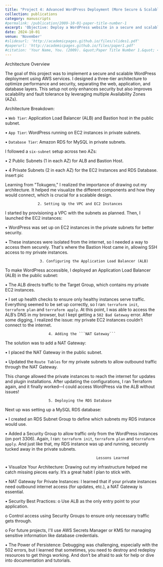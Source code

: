 ```yaml
---
title: "Project 4: Advanced WordPress Deployment (More Secure & Scalable)"
collection: publications
category: manuscripts
#permalink: /publication/2009-10-01-paper-title-number-1
excerpt: 'Objective: Deploy a WordPress website in a secure and scalable manner using a three-tier architecture. This setup includes a Load Balancer, Target Groups, EC2 Instances, RDS Database, VPC, and a Bastion Host, all provisioned using Terraform.'
date: 2024-10-01
venue: 'November'
#slidesurl: 'http://academicpages.github.io/files/slides1.pdf'
#paperurl: 'http://academicpages.github.io/files/paper1.pdf'
#citation: 'Your Name, You. (2009). &quot;Paper Title Number 1.&quot; <i>Journal 1</i>. 1(1).'
---
```


Architecture Overview

The goal of this project was to implement a secure and scalable WordPress deployment using AWS services. I designed a three-tier architecture to optimize performance and security, separating the web, application, and database layers. This setup not only enhances security but also improves scalability and fault tolerance by leveraging multiple Availability Zones (AZs).

Architecture Breakdown:

•	```Web Tier```: Application Load Balancer (ALB) and Bastion host in the public subnet.

•	```App Tier```: WordPress running on EC2 instances in private subnets.

•	```Database Tier```: Amazon RDS for MySQL in private subnets.

I followed a ```six-subnet``` setup across two AZs:

•	2 Public Subnets (1 in each AZ) for ALB and Bastion Host.

•	4 Private Subnets (2 in each AZ) for the EC2 Instances and RDS Database.
insert pic

Learning from "Tokugero," I realized the importance of drawing out my architecture. It helped me visualize the different components and how they would connect, which is crucial for a scalable design.
                  
                   2. Setting Up the VPC and EC2 Instances
   
I started by provisioning a VPC with the subnets as planned. Then, I launched the EC2 instances:

•	WordPress was set up on EC2 instances in the private subnets for better security.

•	These instances were isolated from the internet, so I needed a way to access them securely. That's where the Bastion Host came in, allowing SSH access to my private instances.

                    3. Configuring the Application Load Balancer (ALB)
                    
To make WordPress accessible, I deployed an Application Load Balancer (ALB) in the public subnet:

•	The ALB directs traffic to the Target Group, which contains my private EC2 instances.

•	I set up health checks to ensure only healthy instances serve traffic.
Everything seemed to be set up correctly, so I ran: ```terraform init```, ```terraform plan``` and ```terraform apply```.
At this point, I was able to access the ALB’s DNS in my browser, but I kept getting a ```502 Bad Gateway``` error. After some digging, I realized the issue: my private EC2 instances couldn’t connect to the internet.

                        4. Adding the ```NAT Gateway```
The solution was to add a NAT Gateway:

•	I placed the NAT Gateway in the public subnet.

•	Updated the ```Route Tables``` for my private subnets to allow outbound traffic through the NAT Gateway.

This change allowed the private instances to reach the internet for updates and plugin installations. After updating the configurations, I ran Terraform again, and it finally worked—I could access WordPress via the ALB without issues!
                        
                        5. Deploying the RDS Database
                        
Next up was setting up a MySQL RDS database:

•	I created an RDS Subnet Group to define which subnets my RDS instance would use.

•	Added a Security Group to allow traffic only from the WordPress instances (on port 3306).
Again, I ran:  ```terraform init```, ```terraform plan``` and ```terraform apply```.
And just like that, my RDS instance was up and running, securely tucked away in the private subnets.

                                              Lessons Learned
•	Visualize Your Architecture: Drawing out my infrastructure helped me catch missing pieces early. It’s a great habit I plan to stick with.

•	NAT Gateway for Private Instances: I learned that if your private instances need outbound internet access (for updates, etc.), a NAT Gateway is essential.

•	Security Best Practices:
o	Use ALB as the only entry point to your application.

o	Control access using Security Groups to ensure only necessary traffic gets through.

o	For future projects, I'll use AWS Secrets Manager or KMS for managing sensitive information like database credentials.

•	The Power of Persistence: Debugging was challenging, especially with the 502 errors, but I learned that sometimes, you need to destroy and redeploy resources to get things working. And don’t be afraid to ask for help or dive into documentation and tutorials.

    
